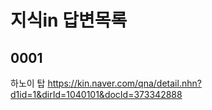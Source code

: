 # 지식in 답변목록

## 0001
하노이 탑
https://kin.naver.com/qna/detail.nhn?d1id=1&dirId=1040101&docId=373342888